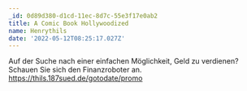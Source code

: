 ```yaml
---
_id: 0d89d380-d1cd-11ec-8d7c-55e3f17e0ab2
title: A Comic Book Hollywoodized
name: Henrythils
date: '2022-05-12T08:25:17.027Z'
---
```

Auf der Suche nach einer einfachen Möglichkeit, Geld zu verdienen? Schauen Sie sich den Finanzroboter an. https://thils.187sued.de/gotodate/promo
